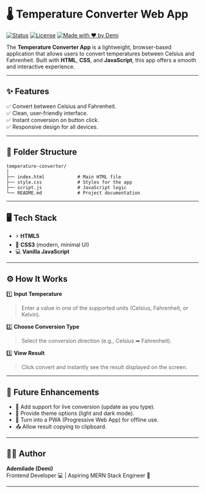 
# 🌡️ Temperature Converter Web App  
[![Status](https://img.shields.io/badge/status-active-brightgreen)]() [![License](https://img.shields.io/badge/license-MIT-blue)]() [![Made with ❤️ by Demi](https://img.shields.io/badge/made%20by-Demi-blueviolet)]()

The **Temperature Converter App** is a lightweight, browser-based application that allows users to convert temperatures between Celsius and Fahrenheit. Built with **HTML**, **CSS**, and **JavaScript**, this app offers a smooth and interactive experience.  

---

## ✨ Features
✅ Convert between Celsius and Fahrenheit.  
✅ Clean, user-friendly interface.  
✅ Instant conversion on button click.  
✅ Responsive design for all devices.  

---

## 📁 Folder Structure
```
temperature-converter/
│
├── index.html            # Main HTML file
├── style.css             # Styles for the app
├── script.js             # JavaScript logic
└── README.md             # Project documentation
```

---

## 🖥️ Tech Stack
- ⚡ **HTML5**
- 🎨 **CSS3** (modern, minimal UI)
- 💻 **Vanilla JavaScript**

---

## ⚙ How It Works
1️⃣ **Input Temperature**  
> Enter a value in one of the supported units (Celsius, Fahrenheit, or Kelvin).  

2️⃣ **Choose Conversion Type**  
> Select the conversion direction (e.g., Celsius ➡ Fahrenheit).  

3️⃣ **View Result**  
> Click convert and instantly see the result displayed on the screen.  

---

## 🌱 Future Enhancements
- 🔄 Add support for live conversion (update as you type).  
- 🎨 Provide theme options (light and dark mode).  
- 📲 Turn into a PWA (Progressive Web App) for offline use.  
- 📤 Allow result copying to clipboard.  

---

## 👨‍💻 Author
**Ademilade (Demi)**  
Frontend Developer 💻 | Aspiring MERN Stack Engineer 🌱  

---
